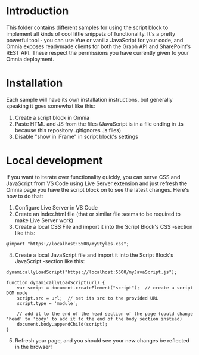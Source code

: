 # Introduction

This folder contains different samples for using the script block to implement all kinds of cool little snippets of functionality. It's a pretty powerful tool - you can use Vue or vanilla JavaScript for your code, and Omnia exposes readymade clients for both the Graph API and SharePoint's REST API. These respect the permissions you have currently given to your Omnia deployment.

# Installation

Each sample will have its own installation instructions, but generally speaking it goes somewhat like this:

1. Create a script block in Omnia
2. Paste HTML and JS from the files (JavaScript is in a file ending in .ts because this repository .gitignores .js files)
3. Disable "show in iFrame" in script block's settings

# Local development

If you want to iterate over functionality quickly, you can serve CSS and JavaScript from VS Code using Live Server extension and just refresh the Omnia page you have the script block on to see the latest changes. Here's how to do that:

1. Configure Live Server in VS Code
2. Create an index.html file (that or similar file seems to be required to make Live Server work)
3. Create a local CSS File and import it into the Script Block's CSS -section like this: 
```
@import "https://localhost:5500/myStyles.css";
```
4. Create a local JavaScript file and import it into the Script Block's JavaScript -section like this:
```
dynamicallyLoadScript("https://localhost:5500/myJavaScript.js");

function dynamicallyLoadScript(url) {
    var script = document.createElement("script");  // create a script DOM node
    script.src = url;  // set its src to the provided URL
    script.type = 'module';
   
    // add it to the end of the head section of the page (could change 'head' to 'body' to add it to the end of the body section instead)
    document.body.appendChild(script);  
}
```
5. Refresh your page, and you should see your new changes be reflected in the browser!